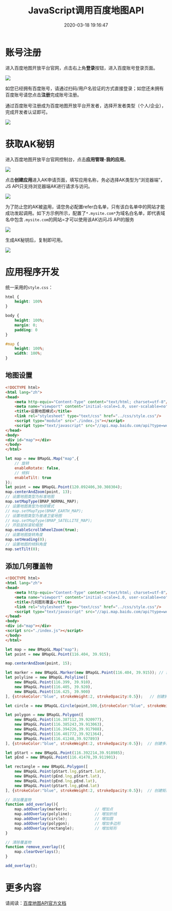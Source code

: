 ﻿---
title: JavaScript调用百度地图API
date: 2020-03-18 19:16:47
summary: 本文分享百度地图API使用方法和实战案例。
tags:
- Web前端技术
- JavaScript
categories:
- 开发技术
---

# 账号注册

进入百度地图开放平台官网，点击右上角**登录**按钮，进入百度账号登录页面。

![](../../../images/软件开发/前端开发/JavaScript调用百度地图API/1.png)

如您已经拥有百度账号，请通过扫码/用户名验证的方式直接登录；如您还未拥有百度账号请您点击**注册**完成账号注册。

通过百度账号注册成为百度地图开放平台开发者，选择开发者类型（个人/企业），完成开发者认证即可。

![](../../../images/软件开发/前端开发/JavaScript调用百度地图API/2.png)

# 获取AK秘钥

进入百度地图开放平台官网控制台，点击**应用管理**-**我的应用**。

![](../../../images/软件开发/前端开发/JavaScript调用百度地图API/3.png)

点击**创建应用**进入AK申请页面，填写应用名称，务必选择AK类型为“浏览器端”，JS API只支持浏览器端AK进行请求与访问。

![](../../../images/软件开发/前端开发/JavaScript调用百度地图API/4.png)

为了防止您的AK被盗用，请您务必配置refer白名单，只有该白名单中的网站才能成功发起调用。如下方示例所示，配置了`*.mysite.com*`为域名白名单，即代表域名中包含`.mysite.com`的网站=才可以使用该AK访问JS API的服务

![](../../../images/软件开发/前端开发/JavaScript调用百度地图API/5.png)

生成AK秘钥后，复制即可用。

![](../../../images/软件开发/前端开发/JavaScript调用百度地图API/6.png)

# 应用程序开发

统一采用的`style.css`：
```css
html {
    height: 100%
}

body {
    height: 100%;
    margin: 0;
    padding: 0
}

#map {
    height: 100%;
    width: 100%;
}
```

## 地图设置

```html
<!DOCTYPE html>
<html lang="zh">
<head>
    <meta http-equiv="Content-Type" content="text/html; charset=utf-8"/>
    <meta name="viewport" content="initial-scale=1.0, user-scalable=no"/>
    <title>设置地图模式</title>
    <link rel="stylesheet" type="text/css" href="../css/style.css"/>
    <script type="module" src="./index.js"></script>
    <script type="text/javascript" src="//api.map.baidu.com/api?type=webgl&v=1.0&ak=<your_key>"></script>
</head>
<body>
<div id="map"></div>
</body>
</html>
```

```javascript
let map = new BMapGL.Map("map",{
    // 旋转
    enableRotate: false,
    // 倾斜
    enableTilt: true
});
let point = new BMapGL.Point(120.092406,30.308304);
map.centerAndZoom(point, 13);
// 设置地图类型为标准地图
map.setMapType(BMAP_NORMAL_MAP);
// 设置地图类型为地球模式
// map.setMapType(BMAP_EARTH_MAP);
// 设置地图类型为普通卫星地图
// map.setMapType(BMAP_SATELLITE_MAP);
// 开启鼠标滚轮缩放
map.enableScrollWheelZoom(true);
// 设置地图旋转角度
map.setHeading(0);
// 设置地图的倾斜角度
map.setTilt(0);
```

## 添加几何覆盖物

```html
<!DOCTYPE html>
<html lang="zh">
<head>
    <meta http-equiv="Content-Type" content="text/html; charset=utf-8"/>
    <meta name="viewport" content="initial-scale=1.0, user-scalable=no"/>
    <title>几何图形覆盖</title>
    <link rel="stylesheet" type="text/css" href="../css/style.css"/>
    <script type="text/javascript" src="//api.map.baidu.com/api?type=webgl&v=1.0&ak=<your_key>"></script>
</head>
<body>
<div id="map"></div>
<script src="./index.js"></script>
</body>
</html>
```

```javascript
let map = new BMapGL.Map("map");
let point = new BMapGL.Point(116.404, 39.915);

map.centerAndZoom(point, 15);

let marker = new BMapGL.Marker(new BMapGL.Point(116.404, 39.915)); // 创建点
let polyline = new BMapGL.Polyline([
    new BMapGL.Point(116.399, 39.910),
    new BMapGL.Point(116.405, 39.920),
    new BMapGL.Point(116.425, 39.900)
], {strokeColor:"blue", strokeWeight:2, strokeOpacity:0.5});   // 创建折线

let circle = new BMapGL.Circle(point,500,{strokeColor:"blue", strokeWeight:2, strokeOpacity:0.5}); // 创建圆

let polygon = new BMapGL.Polygon([
    new BMapGL.Point(116.387112,39.920977),
    new BMapGL.Point(116.385243,39.913063),
    new BMapGL.Point(116.394226,39.917988),
    new BMapGL.Point(116.401772,39.921364),
    new BMapGL.Point(116.41248,39.927893)
], {strokeColor:"blue", strokeWeight:2, strokeOpacity:0.5});  // 创建多边形

let pStart = new BMapGL.Point(116.392214,39.918985);
let pEnd = new BMapGL.Point(116.41478,39.911901);

let rectangle = new BMapGL.Polygon([
    new BMapGL.Point(pStart.lng,pStart.lat),
    new BMapGL.Point(pEnd.lng,pStart.lat),
    new BMapGL.Point(pEnd.lng,pEnd.lat),
    new BMapGL.Point(pStart.lng,pEnd.lat)
], {strokeColor:"blue", strokeWeight:2, strokeOpacity:0.5});  // 创建矩形

// 添加覆盖物
function add_overlay(){
    map.addOverlay(marker);            // 增加点
    map.addOverlay(polyline);          // 增加折线
    map.addOverlay(circle);            // 增加圆
    map.addOverlay(polygon);           // 增加多边形
    map.addOverlay(rectangle);         // 增加矩形
}

// 清除覆盖物
function remove_overlay(){
    map.clearOverlays();
}

add_overlay();
```

# 更多内容

请阅读：[百度地图API官方文档](https://lbsyun.baidu.com/index.php?title=jspopular/guide/helloworld)
